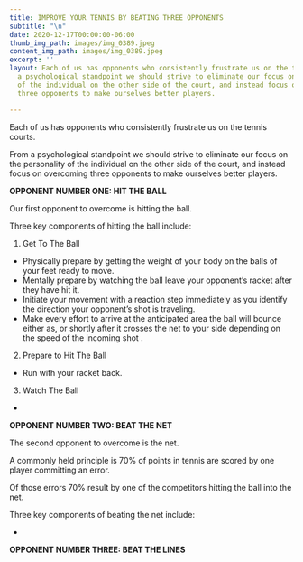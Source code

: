 ```yaml
---
title: IMPROVE YOUR TENNIS BY BEATING THREE OPPONENTS
subtitle: "\n"
date: 2020-12-17T00:00:00-06:00
thumb_img_path: images/img_0389.jpeg
content_img_path: images/img_0389.jpeg
excerpt: ''
layout: Each of us has opponents who consistently frustrate us on the tennis courts.  From
  a psychological standpoint we should strive to eliminate our focus on the personality
  of the individual on the other side of the court, and instead focus on overcoming
  three opponents to make ourselves better players.

---
```


Each of us has opponents who consistently frustrate us on the tennis courts.

From a psychological standpoint we should strive to eliminate our focus on the personality of the individual on the other side of the court, and instead focus on overcoming three opponents to make ourselves better players.

**OPPONENT NUMBER ONE: HIT THE BALL**

Our first opponent to overcome is hitting the ball.

Three key components of hitting the ball include:

1. Get To The Ball

* Physically prepare by getting the weight of your body on the balls of your feet ready to move.
* Mentally prepare by watching the ball leave your opponent’s racket after they have hit it.
* Initiate your movement with a reaction step immediately as you identify the direction your opponent’s shot is traveling.
* Make every effort to arrive at the anticipated area the ball will bounce either as, or shortly after it crosses the net to your side depending on the speed of the incoming shot .

2. Prepare to Hit The Ball

* Run with your racket back.

3. Watch The Ball

* 

**OPPONENT NUMBER TWO: BEAT THE NET**

The second opponent to overcome is the net.

A commonly held principle is 70% of points in tennis are scored by one player committing an error.

Of those errors 70% result by one of the competitors hitting the ball into the net.

Three key components of beating the net include:

* 

**OPPONENT NUMBER THREE: BEAT THE LINES**